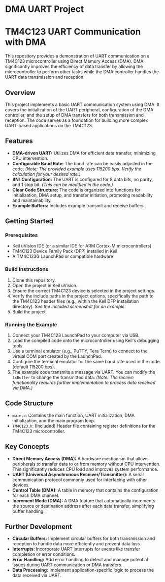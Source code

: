 ﻿# DMA UART Project
# TM4C123 UART Communication with DMA

This repository provides a demonstration of UART communication on a TM4C123 microcontroller using Direct Memory Access (DMA).  DMA significantly improves the efficiency of data transfer by allowing the microcontroller to perform other tasks while the DMA controller handles the UART data transmission and reception.

## Overview

This project implements a basic UART communication system using DMA.  It covers the initialization of the UART peripheral, configuration of the DMA controller, and the setup of DMA transfers for both transmission and reception.  The code serves as a foundation for building more complex UART-based applications on the TM4C123.

## Features

*   **DMA-driven UART:** Utilizes DMA for efficient data transfer, minimizing CPU intervention.
*   **Configurable Baud Rate:**  The baud rate can be easily adjusted in the code. *(Note: The provided example uses 115200 bps.  Verify the calculation for your desired rate.)*
*   **8N1 Configuration:**  The UART is configured for 8 data bits, no parity, and 1 stop bit. *(This can be modified in the code.)*
*   **Clear Code Structure:** The code is organized into functions for initialization, DMA setup, and transfer initiation, promoting readability and maintainability.
*   **Example Buffers:**  Includes example transmit and receive buffers.

## Getting Started

### Prerequisites

*   Keil uVision IDE (or a similar IDE for ARM Cortex-M microcontrollers)
*   TM4C123 Device Family Pack (DFP) installed in Keil
*   A TM4C123G LaunchPad or compatible hardware

### Build Instructions

1.  Clone this repository.
2.  Open the project in Keil uVision.
3.  Ensure the correct TM4C123 device is selected in the project settings.
4.  Verify the include paths in the project options, specifically the path to the TM4C123 header files (e.g., within the Keil DFP installation directory).  *See the included screenshot for an example.*
5.  Build the project.

### Running the Example

1.  Connect your TM4C123 LaunchPad to your computer via USB.
2.  Load the compiled code onto the microcontroller using Keil's debugging tools.
3.  Use a terminal emulator (e.g., PuTTY, Tera Term) to connect to the virtual COM port created by the LaunchPad.
4.  Configure the terminal emulator for the same baud rate used in the code (default 115200 bps).
5.  The example code transmits a message via UART.  You can modify the `txBuffer` to change the transmitted data.  *(Note:  The receive functionality requires further implementation to process data received via DMA.)*

## Code Structure

*   `main.c`: Contains the main function, UART initialization, DMA initialization, and the main program loop.
*   `TM4C123.h`:  (Included) Header file containing register definitions for the TM4C123 microcontroller.

## Key Concepts

*   **Direct Memory Access (DMA):** A hardware mechanism that allows peripherals to transfer data to or from memory without CPU intervention.  This significantly reduces CPU load and improves system performance.
*   **UART (Universal Asynchronous Receiver/Transmitter):** A serial communication protocol commonly used for interfacing with other devices.
*   **Control Table (DMA):** A table in memory that contains the configuration for each DMA channel.
*   **Increment Mode (DMA):**  A DMA feature that automatically increments the source or destination address after each data transfer, simplifying buffer handling.

## Further Development

*   **Circular Buffers:** Implement circular buffers for both transmission and reception to handle data more efficiently and prevent data loss.
*   **Interrupts:**  Incorporate UART interrupts for events like transfer completion or error conditions.
*   **Error Handling:**  Add error handling to detect and manage potential issues during UART communication or DMA transfers.
*   **Data Processing:** Implement application-specific logic to process the data received via UART.

